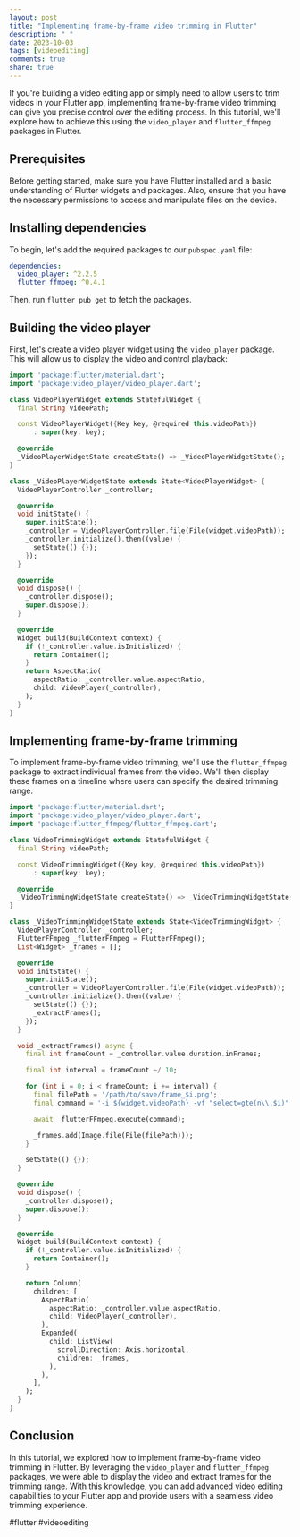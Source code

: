 ```yaml
---
layout: post
title: "Implementing frame-by-frame video trimming in Flutter"
description: " "
date: 2023-10-03
tags: [videoediting]
comments: true
share: true
---
```


If you're building a video editing app or simply need to allow users to trim videos in your Flutter app, implementing frame-by-frame video trimming can give you precise control over the editing process. In this tutorial, we'll explore how to achieve this using the `video_player` and `flutter_ffmpeg` packages in Flutter.

## Prerequisites

Before getting started, make sure you have Flutter installed and a basic understanding of Flutter widgets and packages. Also, ensure that you have the necessary permissions to access and manipulate files on the device.

## Installing dependencies

To begin, let's add the required packages to our `pubspec.yaml` file:

```yaml
dependencies:
  video_player: ^2.2.5
  flutter_ffmpeg: ^0.4.1
```

Then, run `flutter pub get` to fetch the packages.

## Building the video player

First, let's create a video player widget using the `video_player` package. This will allow us to display the video and control playback:

```dart
import 'package:flutter/material.dart';
import 'package:video_player/video_player.dart';

class VideoPlayerWidget extends StatefulWidget {
  final String videoPath;

  const VideoPlayerWidget({Key key, @required this.videoPath})
      : super(key: key);

  @override
  _VideoPlayerWidgetState createState() => _VideoPlayerWidgetState();
}

class _VideoPlayerWidgetState extends State<VideoPlayerWidget> {
  VideoPlayerController _controller;

  @override
  void initState() {
    super.initState();
    _controller = VideoPlayerController.file(File(widget.videoPath));
    _controller.initialize().then((value) {
      setState(() {});
    });
  }

  @override
  void dispose() {
    _controller.dispose();
    super.dispose();
  }

  @override
  Widget build(BuildContext context) {
    if (!_controller.value.isInitialized) {
      return Container();
    }
    return AspectRatio(
      aspectRatio: _controller.value.aspectRatio,
      child: VideoPlayer(_controller),
    );
  }
}
```

## Implementing frame-by-frame trimming

To implement frame-by-frame video trimming, we'll use the `flutter_ffmpeg` package to extract individual frames from the video. We'll then display these frames on a timeline where users can specify the desired trimming range.

```dart
import 'package:flutter/material.dart';
import 'package:video_player/video_player.dart';
import 'package:flutter_ffmpeg/flutter_ffmpeg.dart';

class VideoTrimmingWidget extends StatefulWidget {
  final String videoPath;

  const VideoTrimmingWidget({Key key, @required this.videoPath})
      : super(key: key);

  @override
  _VideoTrimmingWidgetState createState() => _VideoTrimmingWidgetState();
}

class _VideoTrimmingWidgetState extends State<VideoTrimmingWidget> {
  VideoPlayerController _controller;
  FlutterFFmpeg _flutterFFmpeg = FlutterFFmpeg();
  List<Widget> _frames = [];

  @override
  void initState() {
    super.initState();
    _controller = VideoPlayerController.file(File(widget.videoPath));
    _controller.initialize().then((value) {
      setState(() {});
      _extractFrames();
    });
  }

  void _extractFrames() async {
    final int frameCount = _controller.value.duration.inFrames;

    final int interval = frameCount ~/ 10;

    for (int i = 0; i < frameCount; i += interval) {
      final filePath = '/path/to/save/frame_$i.png';
      final command = '-i ${widget.videoPath} -vf "select=gte(n\\,$i)" -vframes 1 $filePath';

      await _flutterFFmpeg.execute(command);

      _frames.add(Image.file(File(filePath)));
    }

    setState(() {});
  }

  @override
  void dispose() {
    _controller.dispose();
    super.dispose();
  }

  @override
  Widget build(BuildContext context) {
    if (!_controller.value.isInitialized) {
      return Container();
    }

    return Column(
      children: [
        AspectRatio(
          aspectRatio: _controller.value.aspectRatio,
          child: VideoPlayer(_controller),
        ),
        Expanded(
          child: ListView(
            scrollDirection: Axis.horizontal,
            children: _frames,
          ),
        ),
      ],
    );
  }
}
```

## Conclusion

In this tutorial, we explored how to implement frame-by-frame video trimming in Flutter. By leveraging the `video_player` and `flutter_ffmpeg` packages, we were able to display the video and extract frames for the trimming range. With this knowledge, you can add advanced video editing capabilities to your Flutter app and provide users with a seamless video trimming experience.

#flutter #videoediting